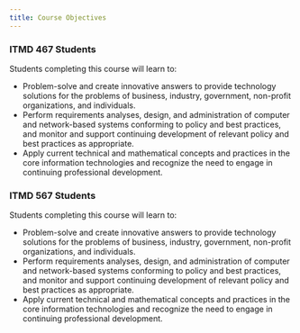 ```yaml
---
title: Course Objectives
---
```


<section class="ugrad" markdown="1">
<h3>ITMD 467 Students</h3>

Students completing this course will learn to:

* Problem-solve and create innovative answers to provide technology solutions for the problems of
  business, industry, government, non-profit organizations, and individuals.
* Perform requirements analyses, design, and administration of computer and network-based systems
  conforming to policy and best practices, and monitor and support continuing development of
  relevant policy and best practices as appropriate.
* Apply current technical and mathematical concepts and practices in the core information
  technologies and recognize the need to engage in continuing professional development.

</section>

<section class="grad" markdown="1">
<h3>ITMD 567 Students</h3>

Students completing this course will learn to:

* Problem-solve and create innovative answers to provide technology solutions for the problems of
  business, industry, government, non-profit organizations, and individuals.
* Perform requirements analyses, design, and administration of computer and network-based systems
  conforming to policy and best practices, and monitor and support continuing development of
  relevant policy and best practices as appropriate.
* Apply current technical and mathematical concepts and practices in the core information
  technologies and recognize the need to engage in continuing professional development.

</section>
